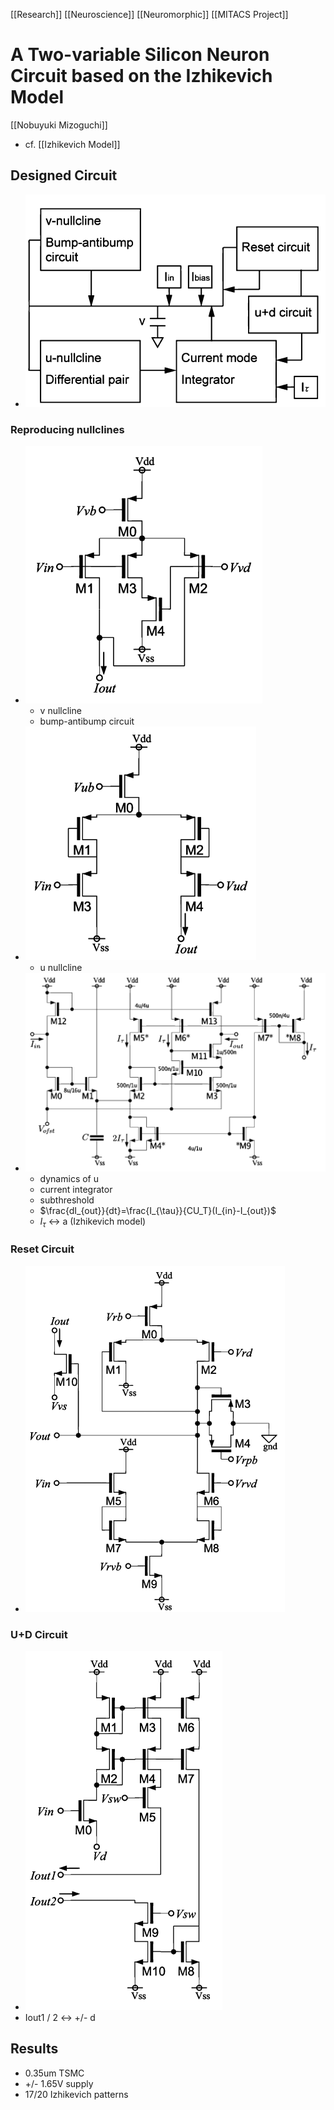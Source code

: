 [[Research]] [[Neuroscience]] [[Neuromorphic]] [[MITACS Project]]

# A Two-variable Silicon Neuron Circuit based on the Izhikevich Model

[[Nobuyuki Mizoguchi]]

- cf. [[Izhikevich Model]]

## Designed Circuit
- ![Pasted image 20210621110918.png](Pasted%20image%2020210621110918.png)

### Reproducing nullclines
- ![Pasted image 20210621111047.png](Pasted%20image%2020210621111047.png)
	- v nullcline
	- bump-antibump circuit
- ![Pasted image 20210621111059.png](Pasted%20image%2020210621111059.png)
	- u nullcline
- ![Pasted image 20210621111534.png](Pasted%20image%2020210621111534.png)
	- dynamics of u
	- current integrator
	- subthreshold
	- $\frac{dI_{out}}{dt}=\frac{I_{\tau}}{CU_T}(I_{in}-I_{out})$
	- $I_{\tau}$ <-> a (Izhikevich model)

### Reset Circuit
- ![Pasted image 20210621113612.png](Pasted%20image%2020210621113612.png)

### U+D Circuit
- ![Pasted image 20210621113626.png](Pasted%20image%2020210621113626.png)
- Iout1 / 2 <-> +/- d

## Results
- 0.35um TSMC 
- +/- 1.65V supply
- 17/20 Izhikevich patterns



